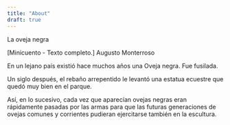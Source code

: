 ```yaml
---
title: "About"
draft: true
---
```


La oveja negra

[Minicuento - Texto completo.]
Augusto Monterroso 

En un lejano país existió hace muchos años una Oveja negra. Fue fusilada.

Un siglo después, el rebaño arrepentido le levantó una estatua ecuestre que quedó muy bien en el parque.

Así, en lo sucesivo, cada vez que aparecían ovejas negras eran rápidamente pasadas por las armas para que las futuras generaciones de ovejas comunes y corrientes pudieran ejercitarse también en la escultura.
